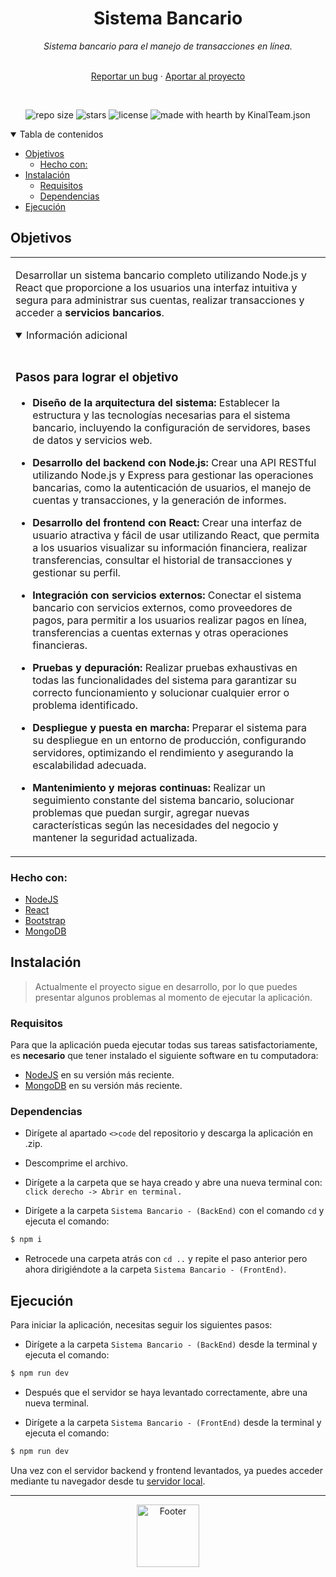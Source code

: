 <div align="center">

<h1><strong>Sistema Bancario</strong></h1>

</div>

<div align="center">
  <em>Sistema bancario para el manejo de transacciones en línea.</em>
  <br />
  <br />
  
  <a href="https://github.com/jcruz-2018059/Sistema-Bancario/issues/new">Reportar un bug</a>
  ·
  <a href="https://github.com/jcruz-2018059/Sistema-Bancario/pulls">Aportar al proyecto</a>
</div>

<div align="center">
<br />

![repo size](https://img.shields.io/github/repo-size/jcruz-2018059/Sistema-Bancario?style=flat-square)
![stars](https://img.shields.io/github/stars/jcruz-2018059/Sistema-Bancario?style=flat-square)
![license](https://img.shields.io/github/license/jcruz-2018059/Sistema-Bancario?style=flat-square)
![made with hearth by KinalTeam.json](https://img.shields.io/badge/made%20with%20%E2%9D%A4%EF%B8%8F%20by-KinalTeam.json-red?style=flat-square)

</div>

<details open="open">
<summary>Tabla de contenidos</summary>

- [Objetivos](#objetivos)
  - [Hecho con:](#hecho-con)
- [Instalación](#instalación)
  - [Requisitos](#requisitos)
  - [Dependencias](#dependencias)
- [Ejecución](#ejecución)

</details>

## **Objetivos**

<table>
<tr>
<td>

Desarrollar un sistema bancario completo utilizando Node.js y React que proporcione a los usuarios una interfaz intuitiva y segura para administrar sus cuentas, realizar transacciones y acceder a **servicios bancarios**.

<details open>
<summary>Información adicional</summary>
<br>

### **Pasos para lograr el objetivo**

- **Diseño de la arquitectura del sistema:** Establecer la estructura y las tecnologías necesarias para el sistema bancario, incluyendo la configuración de servidores, bases de datos y servicios web.

- **Desarrollo del backend con Node.js:** Crear una API RESTful utilizando Node.js y Express para gestionar las operaciones bancarias, como la autenticación de usuarios, el manejo de cuentas y transacciones, y la generación de informes.

- **Desarrollo del frontend con React:** Crear una interfaz de usuario atractiva y fácil de usar utilizando React, que permita a los usuarios visualizar su información financiera, realizar transferencias, consultar el historial de transacciones y gestionar su perfil.

- **Integración con servicios externos:** Conectar el sistema bancario con servicios externos, como proveedores de pagos, para permitir a los usuarios realizar pagos en línea, transferencias a cuentas externas y otras operaciones financieras.

- **Pruebas y depuración:** Realizar pruebas exhaustivas en todas las funcionalidades del sistema para garantizar su correcto funcionamiento y solucionar cualquier error o problema identificado.

- **Despliegue y puesta en marcha:** Preparar el sistema para su despliegue en un entorno de producción, configurando servidores, optimizando el rendimiento y asegurando la escalabilidad adecuada.

- **Mantenimiento y mejoras continuas:** Realizar un seguimiento constante del sistema bancario, solucionar problemas que puedan surgir, agregar nuevas características según las necesidades del negocio y mantener la seguridad actualizada.

</details>

</td>
</tr>
</table>

### Hecho con:

- [NodeJS](https://nodejs.org/es)
- [React](https://react.dev/)
- [Bootstrap](https://getbootstrap.com/)
- [MongoDB](https://www.mongodb.com/)

## Instalación

>Actualmente el proyecto sigue en desarrollo, por lo que puedes presentar algunos problemas al momento de ejecutar la aplicación.

### Requisitos

Para que la aplicación pueda ejecutar todas sus tareas satisfactoriamente, es **necesario** que tener instalado el siguiente software en tu computadora:

- [NodeJS](https://nodejs.org/es) en su versión más reciente.
- [MongoDB](https://www.mongodb.com/) en su versión más reciente.

### Dependencias

- Dirígete al apartado `<>code` del repositorio y descarga la aplicación en .zip.

- Descomprime el archivo.

- Dirígete a la carpeta que se haya creado y abre una nueva terminal con:
`click derecho -> Abrir en terminal.`

- Dirígete a la carpeta `Sistema Bancario - (BackEnd)` con el comando `cd` y ejecuta el comando:
 
```sh
$ npm i
```

- Retrocede una carpeta atrás con `cd ..` y repite el paso anterior pero ahora dirigiéndote a la carpeta `Sistema Bancario - (FrontEnd)`.

## Ejecución

Para iniciar la aplicación, necesitas seguir los siguientes pasos: 

- Dirígete a la carpeta `Sistema Bancario - (BackEnd)` desde la terminal y ejecuta el comando:

```sh
$ npm run dev
```

- Después que el servidor se haya levantado correctamente, abre una nueva terminal.

- Dirígete a la carpeta `Sistema Bancario - (FrontEnd)` desde la terminal y ejecuta el comando:

```sh
$ npm run dev
```

Una vez con el servidor backend y frontend levantados, ya puedes acceder mediante tu navegador desde tu [servidor local](http://localhost:5173/ "servidor local").

---

<div align="center">
  <a href="https://github.com/jcruz-2018059/Sistema-Bancario">
    <img src="https://i.imgur.com/dpCcy2l.png" alt="Footer" height="100">
  </a>
</div>